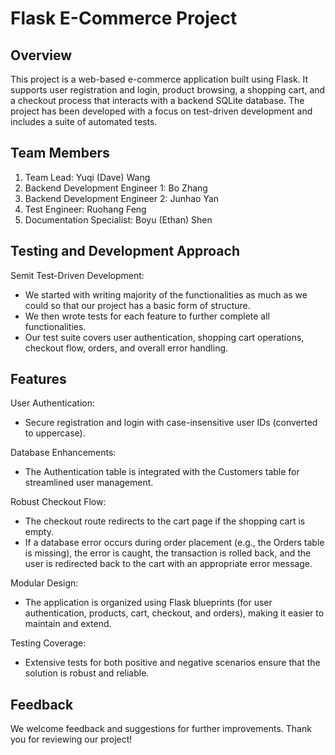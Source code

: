 Flask E-Commerce Project
========================

Overview
--------
This project is a web-based e-commerce application built using Flask. It supports user 
registration and login, product browsing, a shopping cart, and a checkout process that 
interacts with a backend SQLite database. The project has been developed with a focus on 
test-driven development and includes a suite of automated tests.

Team Members
------------
1. Team Lead: Yuqi (Dave) Wang
2. Backend Development Engineer 1: Bo Zhang
3. Backend Development Engineer 2: Junhao Yan
4. Test  Engineer: Ruohang Feng
5. Documentation Specialist: Boyu (Ethan) Shen

Testing and Development Approach
----------------------------------
Semit Test-Driven Development:
  - We started with writing majority of the functionalities as much as we could so that our project has a basic form of structure.
  - We then wrote tests for each feature to further complete all functionalities.
  - Our test suite covers user authentication, shopping cart operations, checkout 
    flow, orders, and overall error handling.

Features
--------
User Authentication:
  - Secure registration and login with case-insensitive user IDs (converted to uppercase).

Database Enhancements:
  - The Authentication table is integrated with the Customers table for streamlined 
    user management.

Robust Checkout Flow:
  - The checkout route redirects to the cart page if the shopping cart is empty.
  - If a database error occurs during order placement (e.g., the Orders table is missing), the error is caught, the transaction is rolled back, and the user is redirected back to the cart with an appropriate error message.

Modular Design:
  - The application is organized using Flask blueprints (for user authentication, products, cart, checkout, and orders), making it easier to maintain and extend.

Testing Coverage:
  - Extensive tests for both positive and negative scenarios ensure that the solution is robust and reliable.

Feedback
--------
We welcome feedback and suggestions for further improvements. Thank you for reviewing our project!
